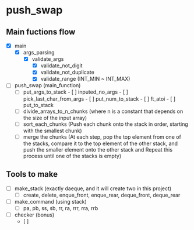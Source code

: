 # push_swap

## Main fuctions flow
- [x] main
	- [x] args_parsing
		- [x] validate_args
			- [x] validate_not_digit
			- [x] validate_not_duplicate
			- [x] validate_range (INT_MIN ~ INT_MAX)

- [ ] push_swap (main_function)
	- [ ] put_args_to_stack 
			- [ ] inputed_no_args
			- [ ] pick_last_char_from_args
			- [ ] put_num_to_stack
				- [ ] ft_atoi
				- [ ] put_to_stack
	- [ ] divide_arrays_to_n_chunks (where n is a constant that depends on the size of the input array)
	- [ ] sort_each_chunks (Push each chunk onto the stack in order, starting with the smallest chunk)
	- [ ] merge the chunks (At each step, pop the top element from one of the stacks, compare it to the top element of the other stack, and push the smaller element onto the other stack and Repeat this process until one of the stacks is empty)

## Tools to make
- [ ] make_stack (exactly daeque, and it will create two in this project)
	- [ ] create, delete, enque_front, enque_rear, deque_front, deque_rear

- [ ] make_command (using stack)
	- [ ] pa, pb, ss, sb, rr, ra, rrr, rra, rrb

- [ ] checker (bonus)
	- [ ] 